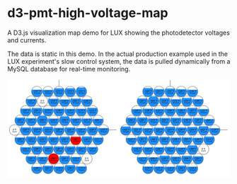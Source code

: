 # d3-pmt-high-voltage-map
A D3.js visualization map demo for LUX showing the photodetector voltages and currents.

The data is static in this demo. In the actual production example used in the LUX experiment's slow control system, the data is pulled dynamically from a MySQL database for real-time monitoring.

![screenshot](screenshot.png)
